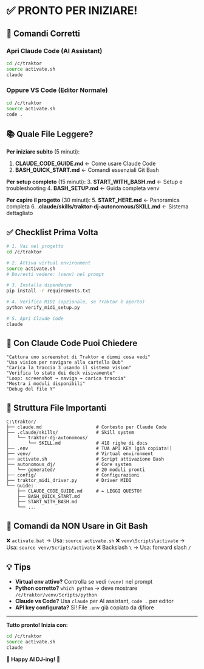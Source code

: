 # ✅ PRONTO PER INIZIARE!

## 🎯 Comandi Corretti

### Apri Claude Code (AI Assistant)
```bash
cd /c/traktor
source activate.sh
claude
```

### Oppure VS Code (Editor Normale)
```bash
cd /c/traktor
source activate.sh
code .
```

## 📚 Quale File Leggere?

**Per iniziare subito** (5 minuti):
1. **CLAUDE_CODE_GUIDE.md** ← Come usare Claude Code
2. **BASH_QUICK_START.md** ← Comandi essenziali Git Bash

**Per setup completo** (15 minuti):
3. **START_WITH_BASH.md** ← Setup e troubleshooting
4. **BASH_SETUP.md** ← Guida completa venv

**Per capire il progetto** (30 minuti):
5. **START_HERE.md** ← Panoramica completa
6. **.claude/skills/traktor-dj-autonomous/SKILL.md** ← Sistema dettagliato

## ✅ Checklist Prima Volta

```bash
# 1. Vai nel progetto
cd /c/traktor

# 2. Attiva virtual environment
source activate.sh
# Dovresti vedere: (venv) nel prompt

# 3. Installa dipendenze
pip install -r requirements.txt

# 4. Verifica MIDI (opzionale, se Traktor è aperto)
python verify_midi_setup.py

# 5. Apri Claude Code
claude
```

## 🤖 Con Claude Code Puoi Chiedere

```
"Cattura uno screenshot di Traktor e dimmi cosa vedi"
"Usa vision per navigare alla cartella Dub"
"Carica la traccia 3 usando il sistema vision"
"Verifica lo stato dei deck visivamente"
"Loop: screenshot → naviga → carica traccia"
"Mostra i moduli disponibili"
"Debug del file Y"
```

## 📁 Struttura File Importanti

```
C:\traktor/
├── claude.md                    # Contesto per Claude Code
├── .claude/skills/              # Skill system
│   └── traktor-dj-autonomous/
│       └── SKILL.md             # 418 righe di docs
├── .env                         # TUA API KEY (già copiata!)
├── venv/                        # Virtual environment
├── activate.sh                  # Script attivazione Bash
├── autonomous_dj/               # Core system
│   └── generated/               # 20 moduli pronti
├── config/                      # Configurazioni
├── traktor_midi_driver.py       # Driver MIDI
└── Guide:
    ├── CLAUDE_CODE_GUIDE.md     # ← LEGGI QUESTO!
    ├── BASH_QUICK_START.md
    ├── START_WITH_BASH.md
    └── ...
```

## 🚨 Comandi da NON Usare in Git Bash

❌ `activate.bat` → Usa: `source activate.sh`
❌ `venv\Scripts\activate` → Usa: `source venv/Scripts/activate`
❌ Backslash `\` → Usa: forward slash `/`

## 💡 Tips

- **Virtual env attivo?** Controlla se vedi `(venv)` nel prompt
- **Python corretto?** `which python` → deve mostrare `/c/traktor/venv/Scripts/python`
- **Claude vs Code?** Usa `claude` per AI assistant, `code .` per editor
- **API key configurata?** Sì! File `.env` già copiato da djfiore

---

**Tutto pronto! Inizia con:**
```bash
cd /c/traktor
source activate.sh
claude
```

**🎵 Happy AI DJ-ing! 🤖**
